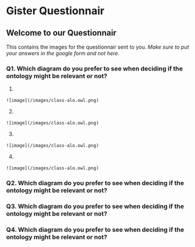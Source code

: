 # Gister Questionnair

## Welcome to our Questionnair

This contains the images for the questionnair sent to you. *Make sure to put your answers in the google form and not here.*


### Q1. Which diagram do you prefer to see when deciding if the ontology might be relevant or not?

1. 
 
	![image](/images/class-alo.owl.png)

2.

	![image](/images/class-alo.owl.png)

3.

	![image](/images/class-alo.owl.png)

4.

	![image](/images/class-alo.owl.png)

### Q2. Which diagram do you prefer to see when deciding if the ontology might be relevant or not?

### Q3. Which diagram do you prefer to see when deciding if the ontology might be relevant or not?

### Q4. Which diagram do you prefer to see when deciding if the ontology might be relevant or not?


